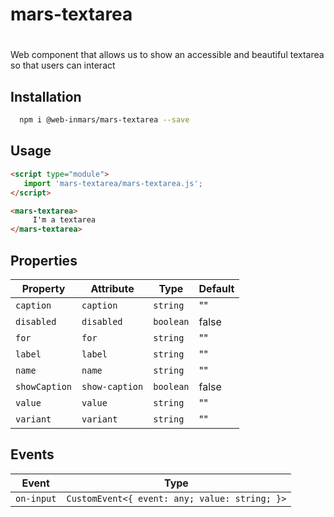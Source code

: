 # mars-textarea

# <mars-textarea>
Web component that allows us to show an accessible and beautiful textarea so that users can interact

## Installation
```bash
  npm i @web-inmars/mars-textarea --save
```

## Usage
```html
<script type="module">
   import 'mars-textarea/mars-textarea.js';
</script>

<mars-textarea>
     I'm a textarea
</mars-textarea>
```

## Properties

| Property      | Attribute      | Type      | Default |
|---------------|----------------|-----------|---------|
| `caption`     | `caption`      | `string`  | ""      |
| `disabled`    | `disabled`     | `boolean` | false   |
| `for`         | `for`          | `string`  | ""      |
| `label`       | `label`        | `string`  | ""      |
| `name`        | `name`         | `string`  | ""      |
| `showCaption` | `show-caption` | `boolean` | false   |
| `value`       | `value`        | `string`  | ""      |
| `variant`     | `variant`      | `string`  | ""      |

## Events

| Event      | Type                                          |
|------------|-----------------------------------------------|
| `on-input` | `CustomEvent<{ event: any; value: string; }>` |
